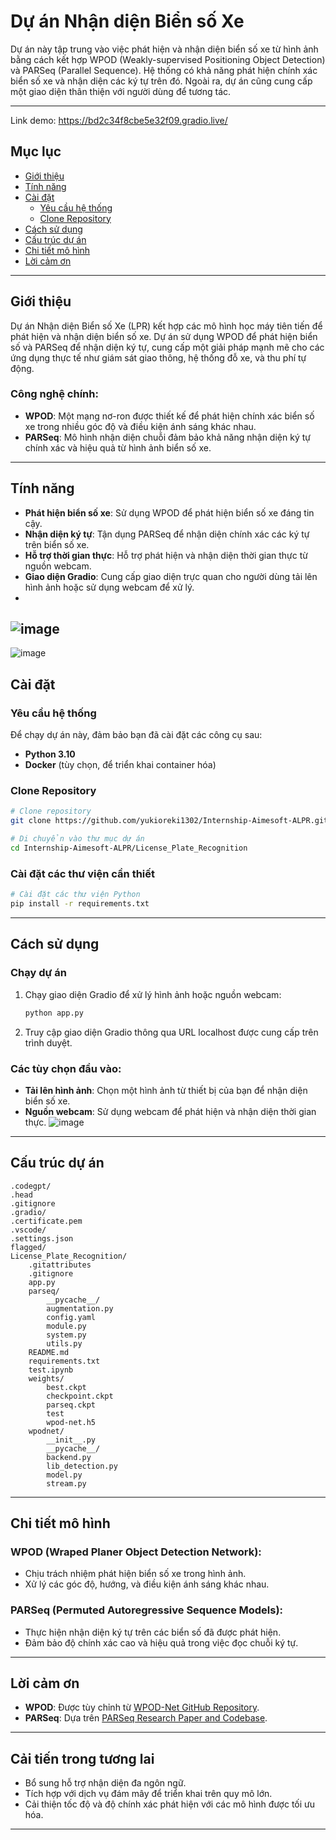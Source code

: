 # Dự án Nhận diện Biển số Xe


Dự án này tập trung vào việc phát hiện và nhận diện biển số xe từ hình ảnh bằng cách kết hợp WPOD (Weakly-supervised Positioning Object Detection) và PARSeq (Parallel Sequence). Hệ thống có khả năng phát hiện chính xác biển số xe và nhận diện các ký tự trên đó. Ngoài ra, dự án cũng cung cấp một giao diện thân thiện với người dùng để tương tác.

---
Link demo: https://bd2c34f8cbe5e32f09.gradio.live/
## Mục lục
- [Giới thiệu](#giới-thiệu)
- [Tính năng](#tính-năng) 
- [Cài đặt](#cài-đặt)
  - [Yêu cầu hệ thống](#yêu-cầu-hệ-thống)
  - [Clone Repository](#clone-repository)
- [Cách sử dụng](#cách-sử-dụng)
- [Cấu trúc dự án](#cấu-trúc-dự-án)
- [Chi tiết mô hình](#chi-tiết-mô-hình)
- [Lời cảm ơn](#lời-cảm-ơn)

---

## Giới thiệu

Dự án Nhận diện Biển số Xe (LPR) kết hợp các mô hình học máy tiên tiến để phát hiện và nhận diện biển số xe. Dự án sử dụng WPOD để phát hiện biển số và PARSeq để nhận diện ký tự, cung cấp một giải pháp mạnh mẽ cho các ứng dụng thực tế như giám sát giao thông, hệ thống đỗ xe, và thu phí tự động.

### Công nghệ chính:
- **WPOD**: Một mạng nơ-ron được thiết kế để phát hiện chính xác biển số xe trong nhiều góc độ và điều kiện ánh sáng khác nhau.
- **PARSeq**: Mô hình nhận diện chuỗi đảm bảo khả năng nhận diện ký tự chính xác và hiệu quả từ hình ảnh biển số xe.

---

## Tính năng
- **Phát hiện biển số xe**: Sử dụng WPOD để phát hiện biển số xe đáng tin cậy.
- **Nhận diện ký tự**: Tận dụng PARSeq để nhận diện chính xác các ký tự trên biển số xe.
- **Hỗ trợ thời gian thực**: Hỗ trợ phát hiện và nhận diện thời gian thực từ nguồn webcam.
- **Giao diện Gradio**: Cung cấp giao diện trực quan cho người dùng tải lên hình ảnh hoặc sử dụng webcam để xử lý.
- 
![image](https://github.com/user-attachments/assets/bbdafa1f-0aff-48eb-80d5-67fb4e204b7e)
---
![image](https://github.com/user-attachments/assets/277d4d81-807d-4ce0-8051-a24bdf2e9ea1)


## Cài đặt

### Yêu cầu hệ thống
Để chạy dự án này, đảm bảo bạn đã cài đặt các công cụ sau:
- **Python 3.10**
- **Docker** (tùy chọn, để triển khai container hóa)

### Clone Repository
```bash
# Clone repository
git clone https://github.com/yukioreki1302/Internship-Aimesoft-ALPR.git

# Di chuyển vào thư mục dự án
cd Internship-Aimesoft-ALPR/License_Plate_Recognition
```

### Cài đặt các thư viện cần thiết
```bash
# Cài đặt các thư viện Python
pip install -r requirements.txt
```

---

## Cách sử dụng

### Chạy dự án
1. Chạy giao diện Gradio để xử lý hình ảnh hoặc nguồn webcam:
   ```bash
   python app.py
   ```

2. Truy cập giao diện Gradio thông qua URL localhost được cung cấp trên trình duyệt.

### Các tùy chọn đầu vào:
- **Tải lên hình ảnh**: Chọn một hình ảnh từ thiết bị của bạn để nhận diện biển số xe.
- **Nguồn webcam**: Sử dụng webcam để phát hiện và nhận diện thời gian thực.
![image](https://github.com/user-attachments/assets/9ceb9403-8011-4e2c-a560-e8abfa0e61d6)



---

## Cấu trúc dự án
```
.codegpt/
.head
.gitignore
.gradio/
.certificate.pem
.vscode/
.settings.json
flagged/
License_Plate_Recognition/
    .gitattributes
    .gitignore
    app.py
    parseq/
        __pycache__/
        augmentation.py
        config.yaml
        module.py
        system.py
        utils.py
    README.md
    requirements.txt
    test.ipynb
    weights/
        best.ckpt
        checkpoint.ckpt
        parseq.ckpt
        test
        wpod-net.h5
    wpodnet/
        __init__.py
        __pycache__/
        backend.py
        lib_detection.py
        model.py
        stream.py
```

---

## Chi tiết mô hình

### WPOD (Wraped Planer Object Detection Network):
- Chịu trách nhiệm phát hiện biển số xe trong hình ảnh.
- Xử lý các góc độ, hướng, và điều kiện ánh sáng khác nhau.

### PARSeq (Permuted Autoregressive Sequence Models):
- Thực hiện nhận diện ký tự trên các biển số đã được phát hiện.
- Đảm bảo độ chính xác cao và hiệu quả trong việc đọc chuỗi ký tự.

---

## Lời cảm ơn
- **WPOD**: Được tùy chỉnh từ [WPOD-Net GitHub Repository](https://github.com/xiezhq-herbert/WPOD-Net).
- **PARSeq**: Dựa trên [PARSeq Research Paper and Codebase](https://github.com/mlfoundations/parseq).


---

## Cải tiến trong tương lai
- Bổ sung hỗ trợ nhận diện đa ngôn ngữ.
- Tích hợp với dịch vụ đám mây để triển khai trên quy mô lớn.
- Cải thiện tốc độ và độ chính xác phát hiện với các mô hình được tối ưu hóa.

---

